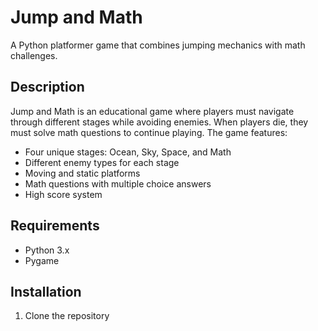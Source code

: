 # Jump and Math

A Python platformer game that combines jumping mechanics with math challenges.

## Description
Jump and Math is an educational game where players must navigate through different stages while avoiding enemies. When players die, they must solve math questions to continue playing. The game features:

- Four unique stages: Ocean, Sky, Space, and Math
- Different enemy types for each stage
- Moving and static platforms
- Math questions with multiple choice answers
- High score system

## Requirements
- Python 3.x
- Pygame

## Installation
1. Clone the repository 